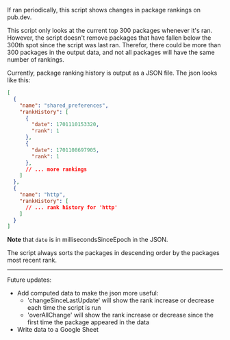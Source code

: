 If ran periodically, this script shows changes in package rankings on pub.dev. 

This script only looks at the current top 300 packages whenever it's ran. 
However, the script doesn't remove packages that have fallen below the 300th spot
since the script was last ran. Therefor, there could be more than 300 packages
in the output data, and not all packages will have the same number of rankings.

Currently, package ranking history is output as a JSON file. 
The json looks like this:

```json lines
[
  {
    "name": "shared_preferences",
    "rankHistory": [
      {
        "date": 1701110153320,
        "rank": 1
      },
      {
        "date": 1701108697905,
        "rank": 1
      },
      // ... more rankings
    ]
  },
  {
    "name": "http",
    "rankHistory": [
      // ... rank history for 'http'
    ]
  }
]
```
**Note** that `date` is in millisecondsSinceEpoch in the JSON.

The script always sorts the packages in descending order by the packages most 
recent rank.

--- 

Future updates:

- Add computed data to make the json more useful:
  - 'changeSinceLastUpdate' will show the rank increase or decrease each time the script is run
  - 'overAllChange' will show the rank increase or decrease since the first time the package appeared in the data
- Write data to a Google Sheet